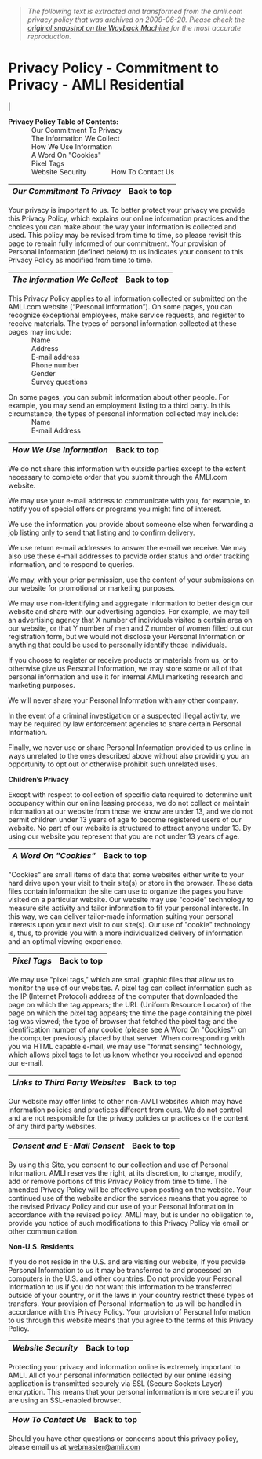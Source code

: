 > *The following text is extracted and transformed from the amli.com privacy policy that was archived on 2009-06-20. Please check the [original snapshot on the Wayback Machine](https://web.archive.org/web/20090620162318id_/http%3A//www.amli.com/Home/Privacy.aspx) for the most accurate reproduction.*

# Privacy Policy - Commitment to Privacy - AMLI Residential

| 

**Privacy Policy Table of Contents:**  
            Our Commitment To Privacy  
            The Information We Collect  
            How We Use Information  
            A Word On "Cookies"  
            Pixel Tags  
            Website Security             How To Contact Us

|  **_Our Commitment To Privacy_** |  Back to top  
---|---  
Your privacy is important to us. To better protect your privacy we provide this Privacy Policy, which explains our online information practices and the choices you can make about the way your information is collected and used. This policy may be revised from time to time, so please revisit this page to remain fully informed of our commitment. Your provision of Personal Information (defined below) to us indicates your consent to this Privacy Policy as modified from time to time.   
  
**_The Information We Collect_** |  Back to top  
---|---  
This Privacy Policy applies to all information collected or submitted on the AMLI.com website (“Personal Information”). On some pages, you can recognize exceptional employees, make service requests, and register to receive materials. The types of personal information collected at these pages may include:  
            Name  
            Address  
            E-mail address  
            Phone number  
            Gender  
            Survey questions

On some pages, you can submit information about other people. For example, you may send an employment listing to a third party. In this circumstance, the types of personal information collected may include:  
            Name  
            E-mail Address   
  
**_How We Use Information_** |  Back to top  
---|---  
We do not share this information with outside parties except to the extent necessary to complete order that you submit through the AMLI.com website.

We may use your e-mail address to communicate with you, for example, to notify you of special offers or programs you might find of interest.

We use the information you provide about someone else when forwarding a job listing only to send that listing and to confirm delivery.

We use return e-mail addresses to answer the e-mail we receive. We may also use these e-mail addresses to provide order status and order tracking information, and to respond to queries.

We may, with your prior permission, use the content of your submissions on our website for promotional or marketing purposes.

We may use non-identifying and aggregate information to better design our website and share with our advertising agencies. For example, we may tell an advertising agency that X number of individuals visited a certain area on our website, or that Y number of men and Z number of women filled out our registration form, but we would not disclose your Personal Information or anything that could be used to personally identify those individuals.

If you choose to register or receive products or materials from us, or to otherwise give us Personal Information, we may store some or all of that personal information and use it for internal AMLI marketing research and marketing purposes.

We will never share your Personal Information with any other company.

In the event of a criminal investigation or a suspected illegal activity, we may be required by law enforcement agencies to share certain Personal Information.

Finally, we never use or share Personal Information provided to us online in ways unrelated to the ones described above without also providing you an opportunity to opt out or otherwise prohibit such unrelated uses.

**Children’s Privacy**

Except with respect to collection of specific data required to determine unit occupancy within our online leasing process, we do not collect or maintain information at our website from those we know are under 13, and we do not permit children under 13 years of age to become registered users of our website. No part of our website is structured to attract anyone under 13. By using our website you represent that you are not under 13 years of age.   
  
**_A Word On "Cookies"_** |  Back to top  
---|---  
"Cookies" are small items of data that some websites either write to your hard drive upon your visit to their site(s) or store in the browser. These data files contain information the site can use to organize the pages you have visited on a particular website. Our website may use "cookie" technology to measure site activity and tailor information to fit your personal interests. In this way, we can deliver tailor-made information suiting your personal interests upon your next visit to our site(s). Our use of "cookie" technology is, thus, to provide you with a more individualized delivery of information and an optimal viewing experience.   
  
**_Pixel Tags_** |  Back to top  
---|---  
We may use "pixel tags," which are small graphic files that allow us to monitor the use of our websites. A pixel tag can collect information such as the IP (Internet Protocol) address of the computer that downloaded the page on which the tag appears; the URL (Uniform Resource Locator) of the page on which the pixel tag appears; the time the page containing the pixel tag was viewed; the type of browser that fetched the pixel tag; and the identification number of any cookie (please see A Word On "Cookies") on the computer previously placed by that server. When corresponding with you via HTML capable e-mail, we may use "format sensing" technology, which allows pixel tags to let us know whether you received and opened our e-mail.   
  
**_Links to Third Party Websites_** |  Back to top  
---|---  
Our website may offer links to other non-AMLI websites which may have information policies and practices different from ours. We do not control and are not responsible for the privacy policies or practices or the content of any third party websites.   
  
**_Consent and E-Mail Consent_** |  Back to top  
---|---  
By using this Site, you consent to our collection and use of Personal Information. AMLI reserves the right, at its discretion, to change, modify, add or remove portions of this Privacy Policy from time to time. The amended Privacy Policy will be effective upon posting on the website. Your continued use of the website and/or the services means that you agree to the revised Privacy Policy and our use of your Personal Information in accordance with the revised policy. AMLI may, but is under no obligation to, provide you notice of such modifications to this Privacy Policy via email or other communication.

**Non-U.S. Residents**

If you do not reside in the U.S. and are visiting our website, if you provide Personal Information to us it may be transferred to and processed on computers in the U.S. and other countries. Do not provide your Personal Information to us if you do not want this information to be transferred outside of your country, or if the laws in your country restrict these types of transfers. Your provision of Personal Information to us will be handled in accordance with this Privacy Policy. Your provision of Personal Information to us through this website means that you agree to the terms of this Privacy Policy.   
  
**_Website Security_** |  Back to top  
---|---  
Protecting your privacy and information online is extremely important to AMLI. All of your personal information collected by our online leasing application is transmitted securely via SSL (Secure Sockets Layer) encryption. This means that your personal information is more secure if you are using an SSL-enabled browser.   
  
**_How To Contact Us_** |  Back to top  
---|---  
Should you have other questions or concerns about this privacy policy, please email us at [webmaster@amli.com](mailto:webmaster@amli.com)
